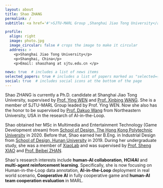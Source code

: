 ```yaml
---
layout: about
title: Shao ZHANG
permalink: /
subtitle: <a href='#'>SJTU-MARL Group ,Shanghai Jiao Tong University</a>.

profile:
  align: right
  image: photo.jpg
  image_circular: false # crops the image to make it circular
  address: >
    <p>Shanghai Jiao Tong University</p>
    <p>Shanghai, China</p>
    <p>Email: shaozhang at sjtu.edu.cn </p>

news: true  # includes a list of news items
selected_papers: true # includes a list of papers marked as "selected={true}"
social: true  # includes social icons at the bottom of the page
---
```


Shao ZHANG is currently a Ph.D. candidate at Shanghai Jiao Tong University, supervised by [Prof. Ying WEN](https://yingwen.io/) and [Prof. Xinbing WANG](https://www.cs.sjtu.edu.cn/~wang-xb/). She is a member of SJTU-MARL Group leaded by Prof. Ying WEN. Now she also has the honor to be supervised by [Prof. Dakuo Wang](https://www.dakuowang.com/) from Northeastern University, USA in the research of AI-in-the-Loop.

Shao obtained her MSc in Multimedia and Entertainment Technology (Game Development stream) from [School of Design, The Hong Kong Polytechnic University](https://www.sd.polyu.edu.hk/en/) in 2020. Before that, Shao earned her B.Eng. in Industrial Design from [School of Design, Hunan University](http://design.hnu.edu.cn/) in 2019. During her undergraduate study, she was a member of [XiaoLab](http://xiaolab.net/) and was supervised by [Prof. Sheng XIAO](http://xiaolab.net/) and [Prof. Beibei ZHAN](http://ylsy.hnu.edu.cn/info/1209/5571.htm).

Shao's research interests include **human-AI collaboration**, **HCI4AI** and **multi-agent reinforcement learning**. Specifically, she is now focusing on Human-in-the-Loop data annotation, **AI-in-the-Loop** deployment in real world scenario, **Cooperative AI** in fully cooperative game and **human-AI team cooperation evaluation** in MARL.
